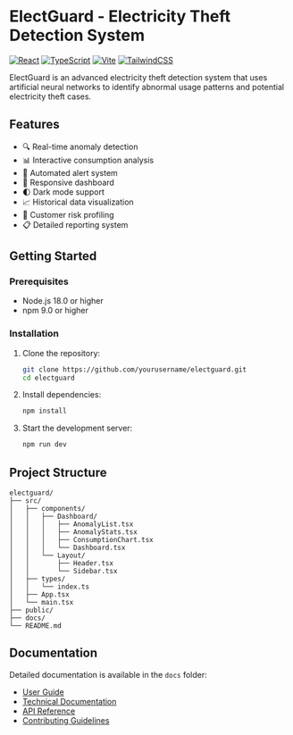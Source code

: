 # ElectGuard - Electricity Theft Detection System

[![React](https://img.shields.io/badge/React-18.3.1-blue.svg)](https://reactjs.org/)
[![TypeScript](https://img.shields.io/badge/TypeScript-5.5.3-blue.svg)](https://www.typescriptlang.org/)
[![Vite](https://img.shields.io/badge/Vite-5.4.2-brightgreen.svg)](https://vitejs.dev/)
[![TailwindCSS](https://img.shields.io/badge/TailwindCSS-3.4.1-38B2AC.svg)](https://tailwindcss.com/)

ElectGuard is an advanced electricity theft detection system that uses artificial neural networks to identify abnormal usage patterns and potential electricity theft cases.

## Features

- 🔍 Real-time anomaly detection
- 📊 Interactive consumption analysis
- 🚨 Automated alert system
- 📱 Responsive dashboard
- 🌓 Dark mode support
- 📈 Historical data visualization
- 👥 Customer risk profiling
- 📋 Detailed reporting system

## Getting Started

### Prerequisites

- Node.js 18.0 or higher
- npm 9.0 or higher

### Installation

1. Clone the repository:
   ```bash
   git clone https://github.com/yourusername/electguard.git
   cd electguard
   ```

2. Install dependencies:
   ```bash
   npm install
   ```

3. Start the development server:
   ```bash
   npm run dev
   ```

## Project Structure

```
electguard/
├── src/
│   ├── components/
│   │   ├── Dashboard/
│   │   │   ├── AnomalyList.tsx
│   │   │   ├── AnomalyStats.tsx
│   │   │   ├── ConsumptionChart.tsx
│   │   │   └── Dashboard.tsx
│   │   └── Layout/
│   │       ├── Header.tsx
│   │       └── Sidebar.tsx
│   ├── types/
│   │   └── index.ts
│   ├── App.tsx
│   └── main.tsx
├── public/
├── docs/
└── README.md
```

## Documentation

Detailed documentation is available in the `docs` folder:

- [User Guide](docs/user-guide.md)
- [Technical Documentation](docs/technical.md)
- [API Reference](docs/api-reference.md)
- [Contributing Guidelines](docs/contributing.md)